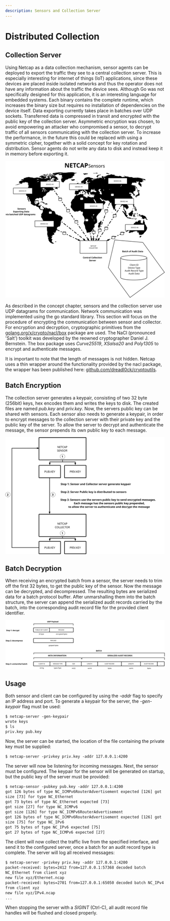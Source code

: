 ```yaml
---
description: Sensors and Collection Server
---
```


# Distributed Collection

## Collection Server

Using Netcap as a data collection mechanism, sensor agents can be deployed to export the traffic they see to a central collection server. This is especially interesting for internet of things \(IoT\) applications, since these devices are placed inside isolated networks and thus the operator does not have any information about the traffic the device sees. Although Go was not specifically designed for this application, it is an interesting language for embedded systems. Each binary contains the complete runtime, which increases the binary size but requires no installation of dependencies on the device itself. Data exporting currently takes place in batches over UDP sockets. Transferred data is compressed in transit and encrypted with the public key of the collection server. Asymmetric encryption was chosen, to avoid empowering an attacker who compromised a sensor, to decrypt traffic of all sensors communicating with the collection server. To increase the performance, in the future this could be replaced with using a symmetric cipher, together with a solid concept for key rotation and distribution. Sensor agents do not write any data to disk and instead keep it in memory before exporting it.

![](.gitbook/assets/netcap-iot%20%281%29.svg)

As described in the concept chapter, sensors and the collection server use UDP datagrams for communication. Network communication was implemented using the go standard library. This section will focus on the procedure of encrypting the communication between sensor and collector. For encryption and decryption, cryptographic primitives from the [golang.org/x/crypto/nacl/box](https://godoc.org/golang.org/x/crypto/nacl/box) package are used. The NaCl \(pronounced 'Salt'\) toolkit was developed by the reowned cryptographer Daniel J. Bernstein. The box package uses _Curve25519_, _XSalsa20_ and _Poly1305_ to encrypt and authenticate messages.

It is important to note that the length of messages is not hidden. Netcap uses a thin wrapper around the functionality provided by the nacl package, the wrapper has been published here: [github.com/dreadl0ck/cryptoutils](https://www.github.com/dreadl0ck/cryptoutils).

## Batch Encryption

The collection server generates a keypair, consisting of two 32 byte \(256bit\) keys, hex encodes them and writes the keys to disk. The created files are named _pub.key_ and _priv.key_. Now, the servers public key can be shared with sensors. Each sensor also needs to generate a keypair, in order to encrypt messages to the collection server with their private key and the public key of the server. To allow the server to decrypt and authenticate the message, the sensor prepends its own public key to each message.

![NETCAP batch encryption](.gitbook/assets/netcap-sensors.svg)

## Batch Decryption

When receiving an encrypted batch from a sensor, the server needs to trim off the first 32 bytes, to get the public key of the sensor. Now the message can be decrypted, and decompressed. The resulting bytes are serialized data for a batch protocol buffer. After unmarshalling them into the batch structure, the server can append the serialized audit records carried by the batch, into the corresponding audit record file for the provided client identifier.

![NETCAP batch decryption](.gitbook/assets/netcap-batch%20%281%29.svg)

## Usage

Both sensor and client can be configured by using the _-addr_ flag to specify an IP address and port. To generate a keypair for the server, the _-gen-keypair_ flag must be used:

```text
$ netcap-server -gen-keypair 
wrote keys
$ ls
priv.key pub.key
```

Now, the server can be started, the location of the file containing the private key must be supplied:

```text
$ netcap-server -privkey priv.key -addr 127.0.0.1:4200
```

The server will now be listening for incoming messages. Next, the sensor must be configured. The keypair for the sensor will be generated on startup, but the public key of the server must be provided:

```text
$ netcap-sensor -pubkey pub.key -addr 127.0.0.1:4200
got 126 bytes of type NC_ICMPv6RouterAdvertisement expected [126] got size [73] for type NC_Ethernet
got 73 bytes of type NC_Ethernet expected [73]
got size [27] for type NC_ICMPv6
got size [126] for type NC_ICMPv6RouterAdvertisement
got 126 bytes of type NC_ICMPv6RouterAdvertisement expected [126] got size [75] for type NC_IPv6
got 75 bytes of type NC_IPv6 expected [75]
got 27 bytes of type NC_ICMPv6 expected [27]
```

The client will now collect the traffic live from the specified interface, and send it to the configured server, once a batch for an audit record type is complete. The server will log all received messages:

```text
$ netcap-server -privkey priv.key -addr 127.0.0.1:4200 
packet-received: bytes=2412 from=127.0.0.1:57368 decoded batch NC_Ethernet from client xyz
new file xyz/Ethernet.ncap
packet-received: bytes=2701 from=127.0.0.1:65050 decoded batch NC_IPv4 from client xyz
new file xyz/IPv4.ncap
...
```

When stopping the server with a _SIGINT_ \(Ctrl-C\), all audit record file handles will be flushed and closed properly.

